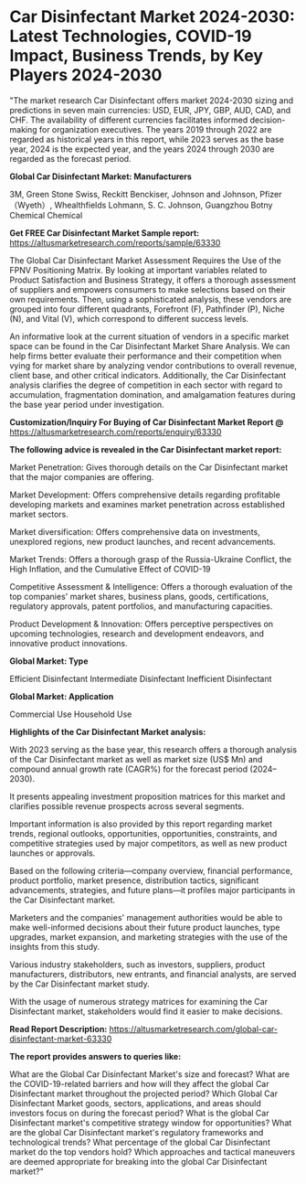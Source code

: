 <h1>Car Disinfectant Market 2024-2030: Latest Technologies, COVID-19 Impact, Business Trends, by Key Players 2024-2030 </h1>

"The market research Car Disinfectant offers market 2024-2030 sizing and predictions in seven main currencies: USD, EUR, JPY, GBP, AUD, CAD, and CHF. The availability of different currencies facilitates informed decision-making for organization executives. The years 2019 through 2022 are regarded as historical years in this report, while 2023 serves as the base year, 2024 is the expected year, and the years 2024 through 2030 are regarded as the forecast period.

<b>Global Car Disinfectant Market: Manufacturers</b>

3M, Green Stone Swiss, Reckitt Benckiser, Johnson and Johnson, Pfizer（Wyeth）, Whealthfields Lohmann, S. C. Johnson, Guangzhou Botny Chemical Chemical

<b>Get FREE Car Disinfectant Market Sample report:</b> <a href="https://altusmarketresearch.com/reports/sample/63330">https://altusmarketresearch.com/reports/sample/63330</a>

The Global Car Disinfectant Market Assessment Requires the Use of the FPNV Positioning Matrix. By looking at important variables related to Product Satisfaction and Business Strategy, it offers a thorough assessment of suppliers and empowers consumers to make selections based on their own requirements. Then, using a sophisticated analysis, these vendors are grouped into four different quadrants, Forefront (F), Pathfinder (P), Niche (N), and Vital (V), which correspond to different success levels.

An informative look at the current situation of vendors in a specific market space can be found in the Car Disinfectant Market Share Analysis. We can help firms better evaluate their performance and their competition when vying for market share by analyzing vendor contributions to overall revenue, client base, and other critical indicators. Additionally, the Car Disinfectant analysis clarifies the degree of competition in each sector with regard to accumulation, fragmentation domination, and amalgamation features during the base year period under investigation.

<b>Customization/Inquiry For Buying of Car Disinfectant Market Report @</b> <a href="https://altusmarketresearch.com/reports/enquiry/63330">https://altusmarketresearch.com/reports/enquiry/63330</a>

<b>The following advice is revealed in the Car Disinfectant market report:</b>

Market Penetration: Gives thorough details on the Car Disinfectant market that the major companies are offering.

Market Development: Offers comprehensive details regarding profitable developing markets and examines market penetration across established market sectors.

Market diversification: Offers comprehensive data on investments, unexplored regions, new product launches, and recent advancements.

Market Trends: Offers a thorough grasp of the Russia-Ukraine Conflict, the High Inflation, and the Cumulative Effect of COVID-19

Competitive Assessment & Intelligence: Offers a thorough evaluation of the top companies' market shares, business plans, goods, certifications, regulatory approvals, patent portfolios, and manufacturing capacities.

Product Development & Innovation: Offers perceptive perspectives on upcoming technologies, research and development endeavors, and innovative product innovations.

<b>Global Market: Type</b>

Efficient Disinfectant
Intermediate Disinfectant
Inefficient Disinfectant

<b>Global Market: Application</b>

Commercial Use
Household Use


<b>Highlights of the Car Disinfectant Market analysis:</b>

With 2023 serving as the base year, this research offers a thorough analysis of the Car Disinfectant market as well as market size (US$ Mn) and compound annual growth rate (CAGR%) for the forecast period (2024–2030).

It presents appealing investment proposition matrices for this market and clarifies possible revenue prospects across several segments.

Important information is also provided by this report regarding market trends, regional outlooks, opportunities, opportunities, constraints, and competitive strategies used by major competitors, as well as new product launches or approvals.

Based on the following criteria—company overview, financial performance, product portfolio, market presence, distribution tactics, significant advancements, strategies, and future plans—it profiles major participants in the Car Disinfectant market.

Marketers and the companies' management authorities would be able to make well-informed decisions about their future product launches, type upgrades, market expansion, and marketing strategies with the use of the insights from this study.

Various industry stakeholders, such as investors, suppliers, product manufacturers, distributors, new entrants, and financial analysts, are served by the Car Disinfectant market study.

With the usage of numerous strategy matrices for examining the Car Disinfectant market, stakeholders would find it easier to make decisions.

<b>Read Report Description:</b> <a href="https://altusmarketresearch.com/global-car-disinfectant-market-63330">https://altusmarketresearch.com/global-car-disinfectant-market-63330</a>

<b>The report provides answers to queries like:</b>

What are the Global Car Disinfectant Market's size and forecast?
What are the COVID-19-related barriers and how will they affect the global Car Disinfectant market throughout the projected period?
Which Global Car Disinfectant Market goods, sectors, applications, and areas should investors focus on during the forecast period?
What is the global Car Disinfectant market's competitive strategy window for opportunities?
What are the global Car Disinfectant market's regulatory frameworks and technological trends?
What percentage of the global Car Disinfectant market do the top vendors hold?
Which approaches and tactical maneuvers are deemed appropriate for breaking into the global Car Disinfectant market?"
